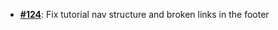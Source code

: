   - [**#124**](https://github.com/anoma/nspec/pull/124): Fix tutorial nav structure and broken links in
  the footer
